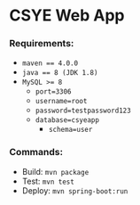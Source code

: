 # CSYE Web App
### Requirements:
- `maven == 4.0.0`
- `java == 8 (JDK 1.8)`
- `MySQL >= 8`
  - `port=3306`
  - `username=root`
  - `password=testpassword123`
  - `database=csyeapp`
    - `schema=user`

### Commands:
- Build: `mvn package`
- Test: `mvn test`
- Deploy: `mvn spring-boot:run`